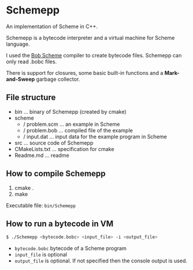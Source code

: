 # Schemepp
An implementation of Scheme in C++.

Schemepp is a bytecode interpreter and a virtual machine for Scheme language. 

I used the [Bob Scheme](https://github.com/eliben/bobscheme) compiler to create bytecode files. Schemepp can only read .bobc files.

There is support for closures, some basic built-in functions and a **Mark-and-Sweep** garbage collector.

## File structure

* bin ... binary of Schemepp (created by cmake)
* scheme
  * / problem.scm ... an example in Scheme
  * / problem.bob ... compiled file of the example
  * / input.dat ... input data for the example program in Scheme
* src ... source code of Schemepp
* CMakeLists.txt ... specification for cmake
* Readme.md ... readme

## How to compile Schemepp

1. cmake .
2. make

Executable file: `bin/Schemepp`

## How to run a bytecode in VM

```sh
$ ./Schemepp <bytecode.bobc> <input_file> -i <output_file>
```

* `bytecode.bobc`   bytecode of a Scheme program
* `input_file`  is optional
* `output_file`  is optional. If not specified then the console output is used.


